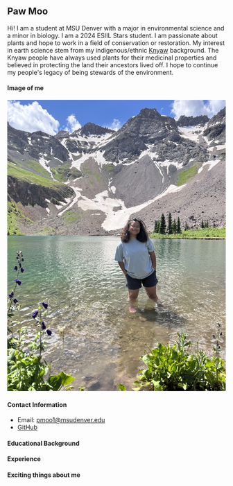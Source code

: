 ## Paw Moo
Hi! I am a student at MSU Denver with a major in environmental science and a minor in biology. I am a 2024 ESIIL Stars student. I am passionate about plants and hope to work in a field of conservation or restoration. My interest in earth science stem from my indigenous/ethnic [Knyaw](https://www.theurbanvillage.org/karenhistory) background. The Knyaw people have always used plants for their medicinal properties and believed in protecting the land their ancestors lived off. I hope to continue my people's legacy of being stewards of the environment. 

#### Image of me
<img src="img/me.jpeg" />

#### Contact Information
* Email: pmoo1@msudenver.edu
* [GitHub](https://PawHEKMoo.github.io)

#### Educational Background

#### Experience

#### Exciting things about me
